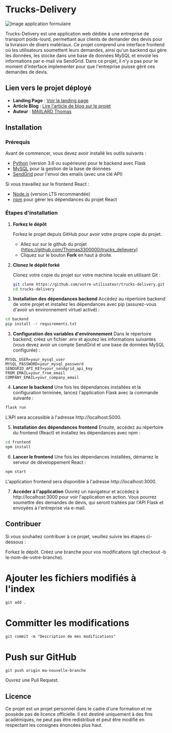 # Trucks-Delivery

![Image application formulaire](/root/trucks_delievery/client/src/images/image-readme.png)

Trucks-Delivery est une application web dédiée à une entreprise de transport poids-lourd, permettant aux clients de demander des devis pour la livraison de divers matériaux. Ce projet comprend une interface frontend où les utilisateurs soumettent leurs demandes, ainsi qu'un backend qui gère les données, les stocke dans une base de données MySQL et envoie les informations par e-mail via SendGrid.
Dans ce projet, il n'y a pas pour le moment d'interface implementer pour que l'entreprise puisse géré ces demandes de devis.

## Lien vers le projet déployé

- **Landing Page** : [Voir la landing page](https://trucksdelievery.netlify.app/)
- **Article Blog** : [Lire l'article de blog sur le projet](https://medium.com/@8844/projet-trucks-delivery-69d19a1c11da)
- **Auteur** : [MAIlLARD Thomas](https://www.linkedin.com/in/maillard-thomas/)

## Installation

### Prérequis
Avant de commencer, vous devez avoir installé les outils suivants :

- [Python](https://www.python.org/) (version 3.6 ou supérieure) pour le backend avec Flask
- [MySQL](https://www.mysql.com/) pour la gestion de la base de données
- [SendGrid](https://sendgrid.com/) pour l'envoi des emails (avec une clé API)

Si vous travaillez sur le frontend React :

- [Node.js](https://nodejs.org/) (version LTS recommandée)
- [npm](https://www.npmjs.com/) pour gérer les dépendances du projet React


### Étapes d'installation

1. **Forkez le dépôt**
   
   Forkez le projet depuis GitHub pour avoir votre propre copie du projet.

   - Allez sur sur le github du projet (https://github.com/Thomas3300000/trucks_delievery)
   - Cliquez sur le bouton **Fork** en haut à droite.

2. **Clonez le dépôt forké**

   Clonez votre copie du projet sur votre machine locale en utilisant Git :

   ```bash
   git clone https://github.com/votre-utilisateur/trucks-delivery.git
   cd trucks-delivery

2. **Installation des dépendances backend**
Accédez au répertoire backend de votre projet et installez les dépendances avec pip (assurez-vous d'avoir un environnement virtuel activé) :

```bash
cd backend
pip install -r requirements.txt
```
3. **Configuration des variables d'environnement**
Dans le répertoire backend, créez un fichier .env et ajoutez les informations suivantes (vous devez avoir un compte SendGrid et une base de données MySQL configurée) :

```env
MYSQL_USER=your_mysql_user
MYSQL_PASSWORD=your_mysql_password
SENDGRID_API_KEY=your_sendgrid_api_key
FROM_EMAIL=your_from_email
COMPANY_EMAIL=your_company_email
```
4. **Lancer le backend**
Une fois les dépendances installées et la configuration terminée, lancez l'application Flask avec la commande suivante :

```bash
flask run
```
L'API sera accessible à l'adresse http://localhost:5000.

5. **Installation des dépendances frontend**
Ensuite, accédez au répertoire du frontend (React) et installez les dépendances avec npm :

```bash
cd frontend
npm install
```

6. **Lancer le frontend**
Une fois les dépendances installées, démarrez le serveur de développement React :

```bash
npm start
```
L'application frontend sera disponible à l'adresse http://localhost:3000.

7. **Accéder à l'application**
Ouvrez un navigateur et accédez à http://localhost:3000 pour voir l'application en action. Vous pourrez soumettre des demandes de devis, qui seront traitées par l'API Flask et envoyées à l'entreprise via e-mail.

## Contribuer ##
Si vous souhaitez contribuer à ce projet, veuillez suivre les étapes ci-dessous :

Forkez le dépôt.
Créez une branche pour vos modifications (git checkout -b le-nom-de-votre-branche).
# Ajouter les fichiers modifiés à l'index
```
git add .
```

# Committer les modifications
```
git commit -m "Description de mes modifications"
```

# Push sur GitHub
```
git push origin ma-nouvelle-branche
```

Ouvrez une Pull Request.

## Licence ##

Ce projet est un projet personnel dans le cadre d'une formation et ne possède pas de licence officielle. Il est destiné uniquement à des fins académiques, ne peut pas être redistribué et peut être modifié en respectant les consignes énoncées plus haut.

